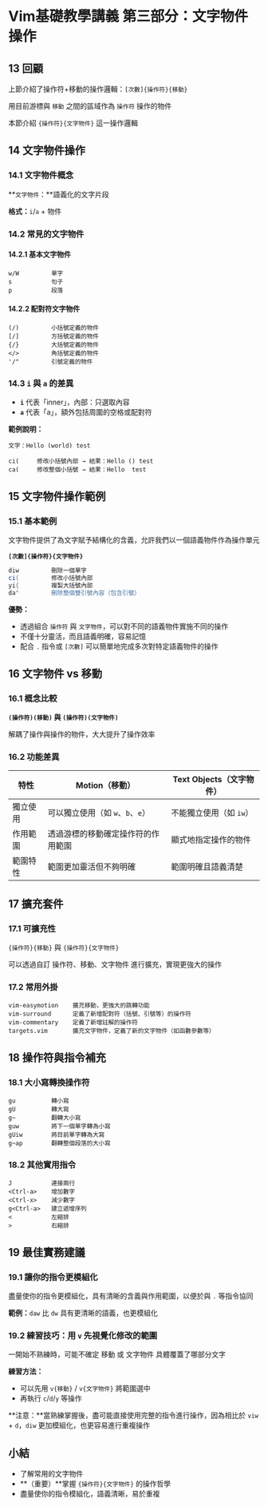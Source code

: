 # Vim基礎教學講義 第三部分：文字物件操作

## 13 回顧

上節介紹了操作符+移動的操作邏輯：`[次數]{操作符}{移動}`

用目前游標與 `移動` 之間的區域作為 `操作符` 操作的物件

本節介紹 `{操作符}{文字物件}` 這一操作邏輯

## 14 文字物件操作

### 14.1 文字物件概念

**`文字物件`：**語義化的文字片段

**格式：**`i`/`a` + 物件

### 14.2 常見的文字物件

#### 14.2.1 基本文字物件

```
w/W         單字
s           句子
p           段落
```

#### 14.2.2 配對符文字物件

```
(/)         小括號定義的物件
[/]         方括號定義的物件
{/}         大括號定義的物件
</>         角括號定義的物件
'/"         引號定義的物件
```

### 14.3 `i` 與 `a` 的差異

- **`i`** 代表「inner」，內部：只選取內容
- **`a`** 代表「a」，額外包括周圍的空格或配對符

**範例說明：**
```
文字：Hello (world) test

ci(     修改小括號內部 → 結果：Hello () test
ca(     修改整個小括號 → 結果：Hello  test
```

## 15 文字物件操作範例

### 15.1 基本範例

文字物件提供了為文字賦予結構化的含義，允許我們以一個語義物件作為操作單元

**`[次數]{操作符}{文字物件}`**

```java
diw         刪除一個單字
ci(         修改小括號內部
yi{         複製大括號內部
da"         刪除整個雙引號內容（包含引號）
```

**優勢：**
- 透過組合 `操作符` 與 `文字物件`，可以對不同的語義物件實施不同的操作
- 不僅十分靈活，而且語義明確，容易記憶
- 配合 `.` 指令或 `[次數]` 可以簡單地完成多次對特定語義物件的操作

## 16 文字物件 vs 移動

### 16.1 概念比較

**`(操作符)(移動)` 與 `(操作符)(文字物件)`**

解耦了操作與操作的物件，大大提升了操作效率

### 16.2 功能差異

| 特性 | Motion（移動） | Text Objects（文字物件） |
|------|----------------|-------------------------|
| 獨立使用 | 可以獨立使用（如 `w`、`b`、`e`） | 不能獨立使用（如 `iw`） |
| 作用範圍 | 透過游標的移動確定操作符的作用範圍 | 顯式地指定操作的物件 |
| 範圍特性 | 範圍更加靈活但不夠明確 | 範圍明確且語義清楚 |

## 17 擴充套件

### 17.1 可擴充性

`{操作符}{移動}` 與 `{操作符}{文字物件}` 

可以透過自訂 操作符、移動、文字物件 進行擴充，實現更強大的操作

### 17.2 常用外掛

```
vim-easymotion    擴充移動，更強大的跳轉功能
vim-surround      定義了新增配對符（括號、引號等）的操作符
vim-commentary    定義了新增註解的操作符
targets.vim       擴充文字物件，定義了新的文字物件（如函數參數等）
```

## 18 操作符與指令補充

### 18.1 大小寫轉換操作符

```
gu          轉小寫
gU          轉大寫
g~          翻轉大小寫
guw         將下一個單字轉為小寫
gUiw        將目前單字轉為大寫
g~ap        翻轉整個段落的大小寫
```

### 18.2 其他實用指令

```
J           連接兩行
<Ctrl-a>    增加數字
<Ctrl-x>    減少數字
g<Ctrl-a>   建立遞增序列
<           左縮排
>           右縮排
```

## 19 最佳實務建議

### 19.1 讓你的指令更模組化

盡量使你的指令更模組化，具有清晰的含義與作用範圍，以便於與 `.` 等指令協同

**範例：**`daw` 比 `dw` 具有更清晰的語義，也更模組化

### 19.2 練習技巧：用 `v` 先視覺化修改的範圍

一開始不熟練時，可能不確定 移動 或 文字物件 具體覆蓋了哪部分文字

**練習方法：**
- 可以先用 `v{移動}` / `v{文字物件}` 將範圍選中
- 再執行 `c`/`d`/`y` 等操作

**注意：**當熟練掌握後，盡可能直接使用完整的指令進行操作，因為相比於 `viw` + `d`，`diw` 更加模組化，也更容易進行重複操作

## 小結

- 了解常用的文字物件
- **（重要）**掌握 `{操作符}{文字物件}` 的操作哲學
- 盡量使你的指令模組化，語義清晰，易於重複